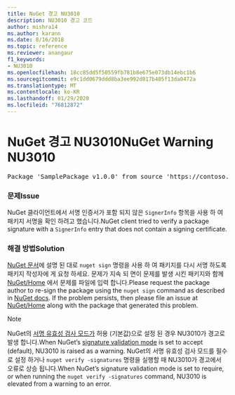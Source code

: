 ```yaml
---
title: NuGet 경고 NU3010
description: NU3010 경고 코드
author: mishra14
ms.author: karann
ms.date: 8/16/2018
ms.topic: reference
ms.reviewer: anangaur
f1_keywords:
- NU3010
ms.openlocfilehash: 18cc85dd5f50559fb781b8e675e073db14ebc1b6
ms.sourcegitcommit: e9c1dd0679ddd8ba3ee992d817b405f13da0472a
ms.translationtype: MT
ms.contentlocale: ko-KR
ms.lasthandoff: 01/29/2020
ms.locfileid: "76812872"
---
```

# <a name="nuget-warning-nu3010"></a><span data-ttu-id="4357f-103">NuGet 경고 NU3010</span><span class="sxs-lookup"><span data-stu-id="4357f-103">NuGet Warning NU3010</span></span>

<pre>Package 'SamplePackage v1.0.0' from source 'https://contoso.com/index.json': The primary signature does not have a signing certificate.</pre>

### <a name="issue"></a><span data-ttu-id="4357f-104">문제</span><span class="sxs-lookup"><span data-stu-id="4357f-104">Issue</span></span>

<span data-ttu-id="4357f-105">NuGet 클라이언트에서 서명 인증서가 포함 되지 않은 `SignerInfo` 항목을 사용 하 여 패키지 서명을 확인 하려고 했습니다.</span><span class="sxs-lookup"><span data-stu-id="4357f-105">NuGet client tried to verify a package signature with a `SignerInfo` entry that does not contain a signing certificate.</span></span>


### <a name="solution"></a><span data-ttu-id="4357f-106">해결 방법</span><span class="sxs-lookup"><span data-stu-id="4357f-106">Solution</span></span>

<span data-ttu-id="4357f-107">[NuGet 문서](../../create-packages/sign-a-package.md)에 설명 된 대로 `nuget sign` 명령을 사용 하 여 패키지를 다시 서명 하도록 패키지 작성자에 게 요청 하세요. 문제가 지속 되 면이 문제를 발생 시킨 패키지와 함께 [NuGet/Home](https://github.com/NuGet/Home/issues) 에서 문제를 파일에 입력 합니다.</span><span class="sxs-lookup"><span data-stu-id="4357f-107">Please request the package author to re-sign the package using the `nuget sign` command as described in [NuGet docs](../../create-packages/sign-a-package.md). If the problem persists, then please file an issue at [NuGet/Home](https://github.com/NuGet/Home/issues) along with the package that generated this problem.</span></span>


> [!Note]
> <span data-ttu-id="4357f-108">NuGet의 [서명 유효성 검사 모드가](../../consume-packages/installing-signed-packages.md#configure-package-signature-requirements) 허용 (기본값)으로 설정 된 경우 NU3010가 경고로 발생 합니다.</span><span class="sxs-lookup"><span data-stu-id="4357f-108">When NuGet’s [signature validation mode](../../consume-packages/installing-signed-packages.md#configure-package-signature-requirements) is set to accept (default), NU3010 is raised as a warning.</span></span> <span data-ttu-id="4357f-109">NuGet의 서명 유효성 검사 모드를 필수로 설정 하거나 `nuget verify -signatures` 명령을 실행할 때 NU3010가 경고에서 오류로 상승 됩니다.</span><span class="sxs-lookup"><span data-stu-id="4357f-109">When NuGet’s signature validation mode is set to require, or when running the `nuget verify -signatures` command, NU3010 is elevated from a warning to an error.</span></span> 
